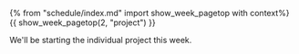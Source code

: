 {% from "schedule/index.md" import show_week_pagetop with context%}
{{ show_week_pagetop(2, "project") }}

We'll be starting the individual project this week.

<include src="../../admin/ip-w02.md#body" />
